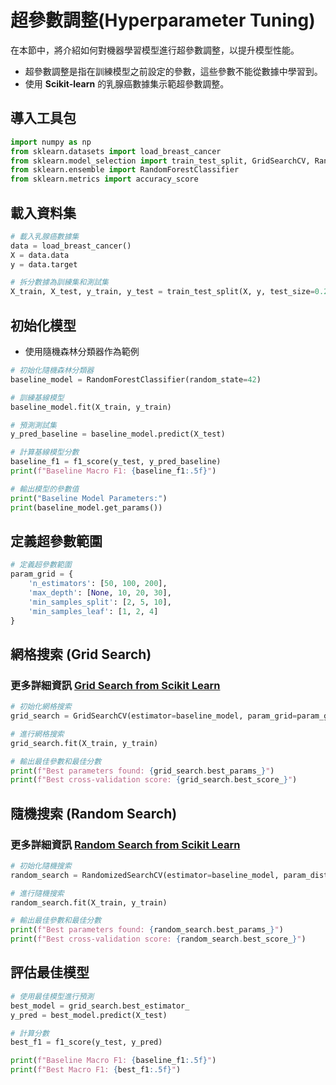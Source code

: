 # 超參數調整(Hyperparameter Tuning)

在本節中，將介紹如何對機器學習模型進行超參數調整，以提升模型性能。

- 超參數調整是指在訓練模型之前設定的參數，這些參數不能從數據中學習到。
- 使用 **Scikit-learn** 的乳腺癌數據集示範超參數調整。

## 導入工具包
```python
import numpy as np
from sklearn.datasets import load_breast_cancer
from sklearn.model_selection import train_test_split, GridSearchCV, RandomizedSearchCV
from sklearn.ensemble import RandomForestClassifier
from sklearn.metrics import accuracy_score
```

## 載入資料集
```python
# 載入乳腺癌數據集
data = load_breast_cancer()
X = data.data
y = data.target

# 拆分數據為訓練集和測試集
X_train, X_test, y_train, y_test = train_test_split(X, y, test_size=0.2, random_state=42)
```

## 初始化模型
- 使用隨機森林分類器作為範例

```python
# 初始化隨機森林分類器
baseline_model = RandomForestClassifier(random_state=42)

# 訓練基線模型
baseline_model.fit(X_train, y_train)

# 預測測試集
y_pred_baseline = baseline_model.predict(X_test)

# 計算基線模型分數
baseline_f1 = f1_score(y_test, y_pred_baseline)
print(f"Baseline Macro F1: {baseline_f1:.5f}")

# 輸出模型的參數值
print("Baseline Model Parameters:")
print(baseline_model.get_params())
```

## 定義超參數範圍
```python
# 定義超參數範圍
param_grid = {
    'n_estimators': [50, 100, 200],
    'max_depth': [None, 10, 20, 30],
    'min_samples_split': [2, 5, 10],
    'min_samples_leaf': [1, 2, 4]
}
```

## 網格搜索 (Grid Search)
### 更多詳細資訊 [Grid Search from Scikit Learn](https://scikit-learn.org/stable/modules/generated/sklearn.model_selection.GridSearchCV.html#sklearn.model_selection.GridSearchCV)
```python
# 初始化網格搜索
grid_search = GridSearchCV(estimator=baseline_model, param_grid=param_grid, cv=5, n_jobs=-1, verbose=2)

# 進行網格搜索
grid_search.fit(X_train, y_train)

# 輸出最佳參數和最佳分數
print(f"Best parameters found: {grid_search.best_params_}")
print(f"Best cross-validation score: {grid_search.best_score_}")
```

## 隨機搜索 (Random Search)
### 更多詳細資訊 [Random Search from Scikit Learn](https://scikit-learn.org/stable/modules/generated/sklearn.model_selection.RandomizedSearchCV.html#sklearn.model_selection.RandomizedSearchCV)
```python
# 初始化隨機搜索
random_search = RandomizedSearchCV(estimator=baseline_model, param_distributions=param_grid, n_iter=100, cv=5, n_jobs=-1, verbose=2, random_state=42)

# 進行隨機搜索
random_search.fit(X_train, y_train)

# 輸出最佳參數和最佳分數
print(f"Best parameters found: {random_search.best_params_}")
print(f"Best cross-validation score: {random_search.best_score_}")
```

## 評估最佳模型
```python
# 使用最佳模型進行預測
best_model = grid_search.best_estimator_
y_pred = best_model.predict(X_test)

# 計算分數
best_f1 = f1_score(y_test, y_pred)

print(f"Baseline Macro F1: {baseline_f1:.5f}")
print(f"Best Macro F1: {best_f1:.5f}")

```
